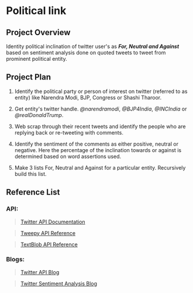 # Political link

## Project Overview

Identity political inclination of twitter user's as **_For, Neutral and Against_** based on sentiment analysis done on quoted tweets to tweet from prominent political entity.

## Project Plan

1. Identify the political party or person of interest on twitter (referred to as entity) like Narendra Modi, BJP, Congress or Shashi Tharoor.

2. Get entity's twitter handle. *@narendramodi*, *@BJP4India*, *@INCIndia* or *@realDonaldTrump*.

3. Web scrap through their recent tweets and identify the people who are replying back or re-tweeting with comments.

4. Identify the sentiment of the comments as either positive, neutral or negative. Here the percentage of the inclination towards or against is determined based on word assertions used.

5. Make 3 lists For, Neutral and Against for a particular entity. Recursively build this list.

## Reference List

### API:

> [Twitter API Documentation](https://developer.twitter.com/en/docs/tweets/data-dictionary/overview/tweet-object)

> [Tweepy API Reference](https://tweepy.readthedocs.io/en/3.7.0/api.html)

> [TextBlob API Reference](https://textblob.readthedocs.io/en/dev/api_reference.html#module-textblob.base)

### Blogs:

> [Twitter API Blog](http://adilmoujahid.com/posts/2014/07/twitter-analytics/)

> [Twitter Sentiment Analysis Blog](https://github.com/llSourcell/twitter_sentiment_challenge/blob/master/demo.py)
